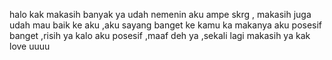 <p>halo kak makasih banyak ya udah nemenin aku ampe skrg , makasih juga udah mau baik ke aku ,aku sayang banget ke kamu ka makanya aku posesif banget ,risih ya kalo aku posesif ,maaf deh ya ,sekali lagi makasih ya kak love uuuu</p>
